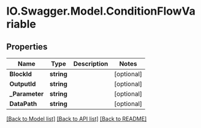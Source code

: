 # IO.Swagger.Model.ConditionFlowVariable
## Properties

Name | Type | Description | Notes
------------ | ------------- | ------------- | -------------
**BlockId** | **string** |  | [optional] 
**OutputId** | **string** |  | [optional] 
**_Parameter** | **string** |  | [optional] 
**DataPath** | **string** |  | [optional] 

[[Back to Model list]](../README.md#documentation-for-models) [[Back to API list]](../README.md#documentation-for-api-endpoints) [[Back to README]](../README.md)

